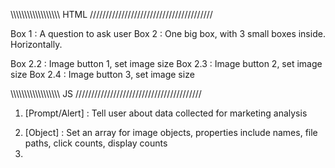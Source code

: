 \\\\\\\\\\\\\\\\\\\\\\\\\\\\\\\\\\\\ HTML ///////////////////////////////////////

Box 1     :   A question to ask user
Box 2     :   One big box, with 3 small boxes inside.   Horizontally.
<!-- Box 2.1   :   (Depends)  Question(s) counts.     1/25     2/25    3/25 ..... etc -->
Box 2.2   :   Image button 1, set image size
Box 2.3   :   Image button 2, set image size
Box 2.4   :   Image button 3, set image size


\\\\\\\\\\\\\\\\\\\\\\\\\\\\\\\\\\\\ JS ////////////////////////////////////////

1.    [Prompt/Alert]    :   Tell user about data collected for marketing analysis
<!-- 2.    Box 2.1  [addEventListener, click]   :   Do questions countdown, each time user clicks, number jump +1 -->
2.    [Object]          :   Set an array for image objects, properties include names, file paths, click counts, display counts
3.    
